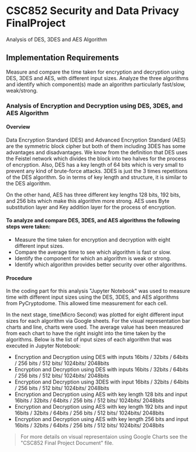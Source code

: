 # CSC852 Security and Data Privacy FinalProject
Analysis of DES, 3DES and AES Algorithm

## Implementation Requirements
Measure and compare the time taken for encryption and decryption using DES, 3DES and AES, with different input sizes. Analyze the three algorithms and identify which component(s) made an algorithm particularly fast/slow, weak/strong.

### Analysis of Encryption and Decryption using DES, 3DES, and AES Algorithm

#### Overview
Data Encryption Standard (DES) and Advanced Encryption Standard (AES) are the symmetric block cipher but both of them including 3DES has some advantages and disadvantages. We know from the definition that DES uses the Feistel network which divides the block into two halves for the process of encryption. Also, DES has a key length of 64 bits which is very small to prevent any kind of brute-force attacks. 3DES is just the 3 times repetitions of the DES algorithm. So in terms of key length and structure, it is similar to the DES algorithm. 

On the other hand, AES has three different key lengths 128 bits, 192 bits, and 256 bits which make this algorithm more strong. AES uses Byte substitution layer and Key addition layer for the process of encryption. 

#### To analyze and compare DES, 3DES, and AES  algorithms the following steps were taken: 
* Measure the time taken for encryption and decryption with eight different input sizes. 
* Compare the average time to see which algorithm is fast or slow.
* Identify the component for which an algorithm is weak or strong. 
* Identify which algorithm provides better security over other algorithms.

#### Procedure
In the coding part for this analysis "Jupyter Notebook" was used to measure time with different input sizes using the DES, 3DES, and AES algorithms from PyCryptodome. This allowed time measurement for each cell.

 In the next stage, time(Micro Second) was plotted for eight different input sizes for each algorithm via Google sheets. For the visual representation bar charts and line, charts were used. The average value has been measured from each chart to have the right insight into the time taken by the algorithms. Below is the list of input sizes of  each algorithm that was executed in Jupyter Notebook: 

* Encryption and Decryption using DES with  inputs 16bits / 32bits / 64bits / 256 bits / 512 bits/ 1024bits/ 2048bits
* Encryption and Decryption using DES with  inputs 16bits / 32bits / 64bits / 256 bits / 512 bits/ 1024bits/ 2048bits
* Encryption and Decryption using 3DES with  input 16bits / 32bits / 64bits / 256 bits / 512 bits/ 1024bits/ 2048bits
* Encryption and Decryption using AES with  key length 128 bits and input 16bits / 32bits / 64bits / 256 bits / 512 bits/ 1024bits/ 2048bits
* Encryption and Decryption using AES with  key length 192 bits and input 16bits / 32bits / 64bits / 256 bits / 512 bits/ 1024bits/ 2048bits
* Encryption and Decryption using AES with  key length 256 bits and input 16bits / 32bits / 64bits / 256 bits / 512 bits/ 1024bits/ 2048bits

> For more details on visual representaion using Google Charts see the "CSC852 Final Project Document" file.